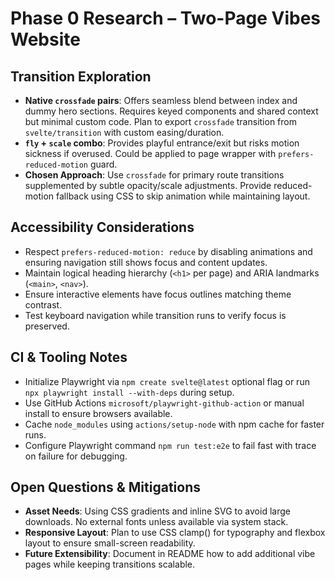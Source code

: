 # Phase 0 Research – Two-Page Vibes Website

## Transition Exploration
- **Native `crossfade` pairs**: Offers seamless blend between index and dummy hero sections. Requires keyed components and shared context but minimal custom code. Plan to export `crossfade` transition from `svelte/transition` with custom easing/duration.
- **`fly` + `scale` combo**: Provides playful entrance/exit but risks motion sickness if overused. Could be applied to page wrapper with `prefers-reduced-motion` guard.
- **Chosen Approach**: Use `crossfade` for primary route transitions supplemented by subtle opacity/scale adjustments. Provide reduced-motion fallback using CSS to skip animation while maintaining layout.

## Accessibility Considerations
- Respect `prefers-reduced-motion: reduce` by disabling animations and ensuring navigation still shows focus and content updates.
- Maintain logical heading hierarchy (`<h1>` per page) and ARIA landmarks (`<main>`, `<nav>`).
- Ensure interactive elements have focus outlines matching theme contrast.
- Test keyboard navigation while transition runs to verify focus is preserved.

## CI & Tooling Notes
- Initialize Playwright via `npm create svelte@latest` optional flag or run `npx playwright install --with-deps` during setup.
- Use GitHub Actions `microsoft/playwright-github-action` or manual install to ensure browsers available.
- Cache `node_modules` using `actions/setup-node` with npm cache for faster runs.
- Configure Playwright command `npm run test:e2e` to fail fast with trace on failure for debugging.

## Open Questions & Mitigations
- **Asset Needs**: Using CSS gradients and inline SVG to avoid large downloads. No external fonts unless available via system stack.
- **Responsive Layout**: Plan to use CSS clamp() for typography and flexbox layout to ensure small-screen readability.
- **Future Extensibility**: Document in README how to add additional vibe pages while keeping transitions scalable.
